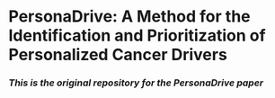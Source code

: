 # PersonaDrive: A Method for the Identification and Prioritization of Personalized Cancer Drivers
### _This is the original repository for the PersonaDrive paper_
